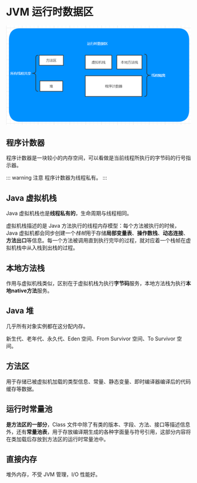 # JVM 运行时数据区

![image-20210921165251872](./images/image-20210921165251872.png)

## 程序计数器

程序计数器是一块较小的内存空间，可以看做是当前线程所执行的字节码的行号指示器。

::: warning 注意
程序计数器为线程私有。
:::

## Java 虚拟机栈

Java 虚拟机栈也是**线程私有的**，生命周期与线程相同。

虚拟机栈描述的是 Java 方法执行的线程内存模型：每个方法被执行的时候，Java 虚拟机都会同步创建一个*栈帧*用于存储**局部变量表**、**操作数栈**、**动态连接**、**方法出口**等信息。每一个方法被调用直到执行完毕的过程，就对应着一个栈帧在虚拟机栈中从入栈到出栈的过程。

## 本地方法栈

作用与虚拟机栈类似，区别在于虚拟机栈为执行**字节码**服务，本地方法栈为执行**本地native方法**服务。

## Java 堆

几乎所有对象实例都在这分配内存。

新生代、老年代、永久代、Eden 空间、From Survivor 空间、To Survivor 空间。

## 方法区

用于存储已被虚拟机加载的类型信息、常量、静态变量、即时编译器编译后的代码缓存等数据。

## 运行时常量池

**是方法区的一部分**，Class 文件中除了有类的版本、字段、方法、接口等描述信息外，还有**常量池表**，用于存放编译期生成的各种字面量与符号引用，这部分内容将在类加载后存放到方法区的运行时常量池中。

## 直接内存

堆外内存，不受 JVM 管理，I/O 性能好。
